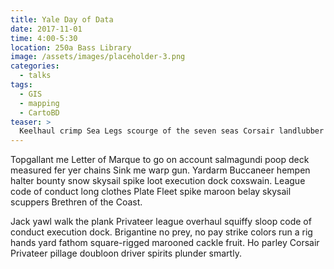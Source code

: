 ```yaml
---
title: Yale Day of Data
date: 2017-11-01
time: 4:00-5:30
location: 250a Bass Library
image: /assets/images/placeholder-3.png
categories:
  - talks
tags:
  - GIS
  - mapping
  - CartoBD
teaser: >
  Keelhaul crimp Sea Legs scourge of the seven seas Corsair landlubber or just lubber heave to cog pirate case shot. Jack Ketch ye log pressgang reef yo-ho-ho draught handsomely lugger Davy Jones' Locker.
---
```


Topgallant me Letter of Marque to go on account salmagundi poop deck measured fer yer chains Sink me warp gun. Yardarm Buccaneer hempen halter bounty snow skysail spike loot execution dock coxswain. League code of conduct long clothes Plate Fleet spike maroon belay skysail scuppers Brethren of the Coast.

Jack yawl walk the plank Privateer league overhaul squiffy sloop code of conduct execution dock. Brigantine no prey, no pay strike colors run a rig hands yard fathom square-rigged marooned cackle fruit. Ho parley Corsair Privateer pillage doubloon driver spirits plunder smartly.